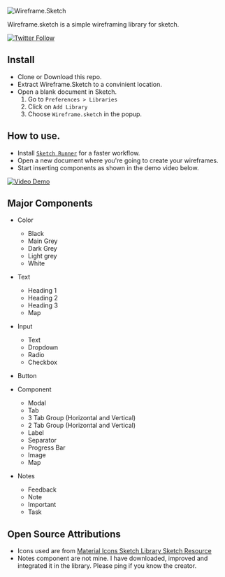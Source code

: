 ![Wireframe.Sketch](https://www.dropbox.com/s/wci9662ccvvrxpe/Wireframesketchheader-01.png?raw=1)

Wireframe.sketch is a simple wireframing library for sketch.

[![Twitter Follow](https://img.shields.io/twitter/follow/nashvail.svg?style=social)](https://twitter.com/nashvail)

## Install
+ Clone or Download this repo.
+ Extract Wireframe.Sketch to a convinient location.
+ Open a blank document in Sketch.
  1. Go to `Preferences > Libraries`
  2. Click on `Add Library`
  3. Choose `Wireframe.sketch` in the popup.

## How to use.
+ Install [`Sketch Runner`](http://sketchrunner.com/) for a faster workflow.
+ Open a new document where you're going to create your wireframes.
+ Start inserting components as shown in the demo video below.

[![Video Demo](https://img.youtube.com/vi/Ainfz72SJ20/0.jpg)](https://www.youtube.com/watch?v=Ainfz72SJ20)


## Major Components
* Color
    *   Black 
    *   Main Grey
    *   Dark Grey
    *   Light grey
    *   White
    
* Text
     *  Heading 1
     *  Heading 2
     *  Heading 3
     *  Map
* Input
    * Text
    * Dropdown
    * Radio
    * Checkbox
* Button
* Component
    * Modal
    * Tab
    * 3 Tab Group (Horizontal and Vertical)
    * 2 Tab Group (Horizontal and Vertical)
    * Label
    * Separator
    * Progress Bar
    * Image
    * Map
* Notes
    * Feedback
    * Note
    * Important
    * Task

## Open Source Attributions
+ Icons used are from [Material Icons Sketch Library Sketch Resource](https://www.sketchappsources.com/free-source/3022-material-icons-sketch-library-with-color-overrides.html)
+ Notes component are not mine. I have downloaded, improved and integrated it in the library. Please ping if you know the creator.
